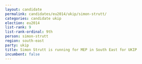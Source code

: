 ```yaml
---
layout: candidate
permalink: candidates/eu2014/ukip/simon-strutt/
categories: candidate ukip
election: eu2014
list-rank: 9
list-rank-ordinal: 9th
person: simon-strutt
region: south-east
party: ukip
title: Simon Strutt is running for MEP in South East for UKIP
incumbent: false
---
```

